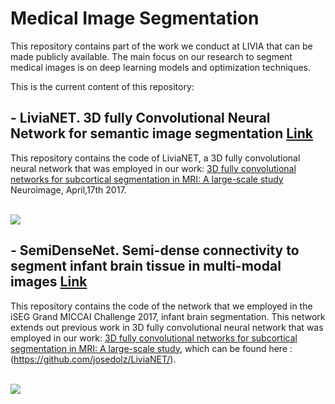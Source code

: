 # Medical Image Segmentation

This repository contains part of the work we conduct at LIVIA that can be made publicly available. The main focus on our research to segment medical images is on deep learning models and optimization techniques.

This is the current content of this repository:

## - LiviaNET. 3D fully Convolutional Neural Network for semantic image segmentation [Link](https://github.com/LIVIAETS/MedicalImageSegmentation/tree/master/LiviaNET)

This repository contains the code of LiviaNET, a 3D fully convolutional neural network that was employed in our work: [3D fully convolutional networks for subcortical segmentation in MRI: A large-scale study](http://www.sciencedirect.com/science/article/pii/S1053811917303324) Neuroimage, April,17th 2017.

<br>
<img src="https://github.com/josedolz/LiviaNET/blob/master/Images/NeuroRes2.jpg" />
<br>

## - SemiDenseNet. Semi-dense connectivity to segment infant brain tissue in multi-modal images [Link](https://github.com/LIVIAETS/MedicalImageSegmentation/tree/master/SemiDenseNet)
This repository contains the code of the network that we employed in the iSEG Grand MICCAI Challenge 2017, infant brain segmentation. This network extends out previous work in 3D fully convolutional neural network that was employed in our work: [3D fully convolutional networks for subcortical segmentation in MRI: A large-scale study](http://www.sciencedirect.com/science/article/pii/S1053811917303324), which can be found here : (https://github.com/josedolz/LiviaNET/).

<br>
<img src="https://github.com/josedolz/SemiDenseNet/blob/master/Images/brainModalities.png" />
<br>

